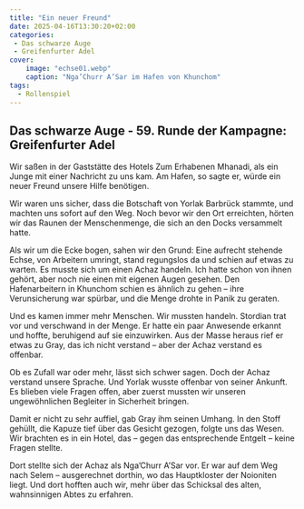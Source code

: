 ```yaml
---
title: "Ein neuer Freund"
date: 2025-04-16T13:30:20+02:00
categories:
 - Das schwarze Auge
 - Greifenfurter Adel
cover:
    image: "echse01.webp"
    caption: "Nga’Churr A’Sar im Hafen von Khunchom"
tags:
  - Rollenspiel
---
```


## Das schwarze Auge - 59. Runde der Kampagne: Greifenfurter Adel

Wir saßen in der Gaststätte des Hotels Zum Erhabenen Mhanadi, als ein Junge mit einer Nachricht zu uns kam. Am Hafen, so sagte er, würde ein neuer Freund unsere Hilfe benötigen.

Wir waren uns sicher, dass die Botschaft von Yorlak Barbrück stammte, und machten uns sofort auf den Weg. Noch bevor wir den Ort erreichten, hörten wir das Raunen der Menschenmenge, die sich an den Docks versammelt hatte.

Als wir um die Ecke bogen, sahen wir den Grund: Eine aufrecht stehende Echse, von Arbeitern umringt, stand regungslos da und schien auf etwas zu warten. Es musste sich um einen Achaz handeln. Ich hatte schon von ihnen gehört, aber noch nie einen mit eigenen Augen gesehen. Den Hafenarbeitern in Khunchom schien es ähnlich zu gehen – ihre Verunsicherung war spürbar, und die Menge drohte in Panik zu geraten.

Und es kamen immer mehr Menschen. Wir mussten handeln. Stordian trat vor und verschwand in der Menge. Er hatte ein paar Anwesende erkannt und hoffte, beruhigend auf sie einzuwirken. Aus der Masse heraus rief er etwas zu Gray, das ich nicht verstand – aber der Achaz verstand es offenbar.

Ob es Zufall war oder mehr, lässt sich schwer sagen. Doch der Achaz verstand unsere Sprache. Und Yorlak wusste offenbar von seiner Ankunft. Es blieben viele Fragen offen, aber zuerst mussten wir unseren ungewöhnlichen Begleiter in Sicherheit bringen.

Damit er nicht zu sehr auffiel, gab Gray ihm seinen Umhang. In den Stoff gehüllt, die Kapuze tief über das Gesicht gezogen, folgte uns das Wesen. Wir brachten es in ein Hotel, das – gegen das entsprechende Entgelt – keine Fragen stellte.

Dort stellte sich der Achaz als Nga’Churr A’Sar vor. Er war auf dem Weg nach Selem – ausgerechnet dorthin, wo das Hauptkloster der Noioniten liegt. Und dort hofften auch wir, mehr über das Schicksal des alten, wahnsinnigen Abtes zu erfahren.
